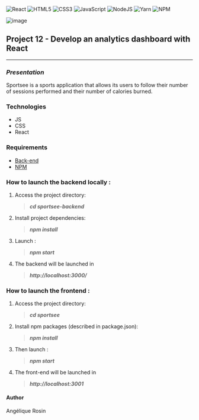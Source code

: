![React](https://img.shields.io/badge/react-%2320232a.svg?style=for-the-badge&logo=react&logoColor=%2361DAFB)
![HTML5](https://img.shields.io/badge/html5-%23E34F26.svg?style=for-the-badge&logo=html5&logoColor=white)
![CSS3](https://img.shields.io/badge/css3-%231572B6.svg?style=for-the-badge&logo=css3&logoColor=white)
![JavaScript](https://img.shields.io/badge/javascript-%23323330.svg?style=for-the-badge&logo=javascript&logoColor=%23F7DF1E)
![NodeJS](https://img.shields.io/badge/node.js-6DA55F?style=for-the-badge&logo=node.js&logoColor=white)
![Yarn](https://img.shields.io/badge/yarn-%232C8EBB.svg?style=for-the-badge&logo=yarn&logoColor=white)
![NPM](https://img.shields.io/badge/NPM-%23000000.svg?style=for-the-badge&logo=npm&logoColor=white)

![image](https://user-images.githubusercontent.com/93211301/229363424-d0b6dd52-afb8-46cb-afac-e25be06db6ea.png)

## Project 12 - Develop an analytics dashboard with React

---

### **_Presentation_**

Sportsee is a sports application that allows its users to follow their number of sessions performed and their number of calories burned.

### Technologies

- JS
- CSS
- React

### Requirements

- [Back-end](https://github.com/OpenClassrooms-Student-Center/P9-front-end-dashboard)
- [NPM](https://www.npmjs.com/)

### **How to launch the backend locally :**

1. Access the project directory: <br>
   > **_cd sportsee-backend_**
2. Install project dependencies:
   > **_npm install_**
3. Launch :
   > **_npm start_**
4. The backend will be launched in
   > **_http://localhost:3000/_**

### **How to launch the frontend :**

1. Access the project directory:
   > **_cd sportsee_**
2. Install npm packages (described in package.json):
   > **_npm install_**
3. Then launch :
   > **_npm start_**
4. The front-end will be launched in
   > **_http://localhost:3001_**

#### Author

Angélique Rosin
